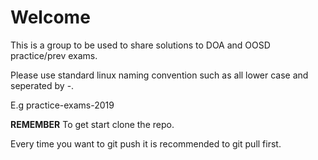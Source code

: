 # Welcome

This is a group to be used to share solutions to DOA and OOSD practice/prev
exams.

Please use standard linux naming convention such as all lower case and seperated
by -.

E.g practice-exams-2019

**REMEMBER**
To get start clone the repo.

Every time you want to git push it is recommended to git pull first.